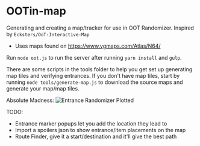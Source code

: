# OOTin-map

Generating and creating a map/tracker for use in OOT Randomizer. Inspired by `Ecksters/OoT-Interactive-Map`

- Uses maps found on https://www.vgmaps.com/Atlas/N64/

Run `node oot.js` to run the server after running `yarn install` and `gulp`.

There are some scripts in the tools folder to help you get set up generating map tiles and verifying entrances.
If you don't have map tiles, start by running `node tools/generate-map.js` to download the source maps and generate your map/map tiles.

Absolute Madness:
![Entrance Randomizer Plotted](https://i.imgur.com/fPbeNUa.png)

TODO:

- Entrance marker popups let you add the location they lead to
- Import a spoilers json to show entrance/item placements on the map
- Route Finder, give it a start/destination and it'll give the best path